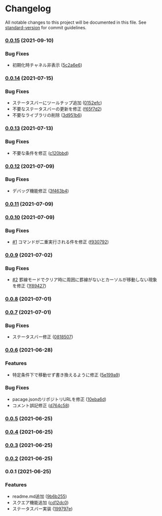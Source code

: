 # Changelog

All notable changes to this project will be documented in this file. See [standard-version](https://github.com/conventional-changelog/standard-version) for commit guidelines.

### [0.0.15](https://github.com/taizod1024/vscode-boxdraw-extension/compare/v0.0.14...v0.0.15) (2021-09-10)


### Bug Fixes

* 初期化時チャネル非表示 ([5c2a6e6](https://github.com/taizod1024/vscode-boxdraw-extension/commit/5c2a6e6b0b0dc16b894a7b6badc8e46d261492e1))

### [0.0.14](https://github.com/taizod1024/vscode-boxdraw-extension/compare/v0.0.13...v0.0.14) (2021-07-15)


### Bug Fixes

* ステータスバーにツールチップ追加 ([0152efc](https://github.com/taizod1024/vscode-boxdraw-extension/commit/0152efce80ab3d3500714eee4dbf349db07dc00c))
* 不要なステータスバーの更新を修正 ([f65f7d2](https://github.com/taizod1024/vscode-boxdraw-extension/commit/f65f7d2aa7436fdfe76566c2b7f519ccc8481fff))
* 不要なライブラリの削除 ([3d951b6](https://github.com/taizod1024/vscode-boxdraw-extension/commit/3d951b634d68edbca008853d6ae0cb08802d65d9))

### [0.0.13](https://github.com/taizod1024/vscode-boxdraw-extension/compare/v0.0.12...v0.0.13) (2021-07-13)


### Bug Fixes

* 不要な条件を修正 ([c120bbd](https://github.com/taizod1024/vscode-boxdraw-extension/commit/c120bbd72401abab75f355ba17601a8930d4cc0b))

### [0.0.12](https://github.com/taizod1024/vscode-boxdraw-extension/compare/v0.0.11...v0.0.12) (2021-07-09)


### Bug Fixes

* デバッグ機能修正 ([3f463b4](https://github.com/taizod1024/vscode-boxdraw-extension/commit/3f463b4bb469fe6935b75f9f0fd9e22d75fd0ec7))

### [0.0.11](https://github.com/taizod1024/vscode-boxdraw-extension/compare/v0.0.10...v0.0.11) (2021-07-09)

### [0.0.10](https://github.com/taizod1024/vscode-boxdraw-extension/compare/v0.0.9...v0.0.10) (2021-07-09)


### Bug Fixes

* [#1](https://github.com/taizod1024/vscode-boxdraw-extension/issues/1) コマンドが二重実行される件を修正 ([f930792](https://github.com/taizod1024/vscode-boxdraw-extension/commit/f930792bfc5b1e2f412ca5b628833911849fe378))

### [0.0.9](https://github.com/taizod1024/vscode-boxdraw-extension/compare/v0.0.8...v0.0.9) (2021-07-02)


### Bug Fixes

* [#2](https://github.com/taizod1024/vscode-boxdraw-extension/issues/2) 罫線モードでクリア時に周囲に罫線がないとカーソルが移動しない現象を修正 ([1f89427](https://github.com/taizod1024/vscode-boxdraw-extension/commit/1f89427226ae01fb68b890ab1fe4e7fffa075f85))

### [0.0.8](https://github.com/taizod1024/vscode-boxdraw-extension/compare/v0.0.7...v0.0.8) (2021-07-01)

### [0.0.7](https://github.com/taizod1024/vscode-boxdraw-extension/compare/v0.0.6...v0.0.7) (2021-07-01)


### Bug Fixes

* ステータスバー修正 ([0818507](https://github.com/taizod1024/vscode-boxdraw-extension/commit/08185070bf639b8ae5682b9e5397241e5580aefa))

### [0.0.6](https://github.com/taizod1024/vscode-boxdraw-extension/compare/v0.0.5...v0.0.6) (2021-06-28)


### Features

* 特定条件下で移動せず書き換えるように修正 ([5e199a9](https://github.com/taizod1024/vscode-boxdraw-extension/commit/5e199a943245f2c162a8f9ba89ba41f617519cac))


### Bug Fixes

* pacage.jsonのリポジトリURLを修正 ([10eba6d](https://github.com/taizod1024/vscode-boxdraw-extension/commit/10eba6d9beab815277ab357293a9c33f542d9b7f))
* コメント誤記修正 ([d764c58](https://github.com/taizod1024/vscode-boxdraw-extension/commit/d764c58f982d06e39a4522de2c252f7c4d10ad6a))

### [0.0.5](https://github.com/taizod1024/boxdraw-extension/compare/v0.0.4...v0.0.5) (2021-06-25)

### [0.0.4](https://github.com/taizod1024/boxdraw-extension/compare/v0.0.3...v0.0.4) (2021-06-25)

### [0.0.3](https://github.com/taizod1024/boxdraw-extension/compare/v0.0.2...v0.0.3) (2021-06-25)

### [0.0.2](https://github.com/taizod1024/boxdraw-extension/compare/v0.0.1...v0.0.2) (2021-06-25)

### 0.0.1 (2021-06-25)


### Features

* readme.md追加 ([9b6b255](https://github.com/taizod1024/boxdraw-extension/commit/9b6b25540142ef603e324aab4b1efa2ee6cf8a0e))
* スクエア機能追加 ([cd12dc0](https://github.com/taizod1024/boxdraw-extension/commit/cd12dc0280533c5ed10c3b508d7c2fc7b5d855ae))
* ステータスバー実装 ([199797e](https://github.com/taizod1024/boxdraw-extension/commit/199797eb0b6d01d75a48f7863cbd04c04b2891d4))
